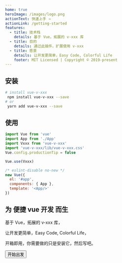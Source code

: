 ```yaml
---
home: true
heroImage: /images/logo.png
actionText: 快速上手 →
actionLink: /getting-started
features:
  - title: 技术栈
    details: 基于 Vue，拓展的 v-xxx 库
  - title: 目的
    details: 通过此插件，扩展使用 v-xxx
  - title: 愿景
    details: 让开发更简单，Easy Code, Colorful Life
    footer: MIT Licensed | Copyright © 2019-present
---
```


## 安装

```bash
# install vue-v-xxx
 npm install vue-v-xxx --save
# or
 yarn add vue-v-xxx --save
```

## 使用

```js
import Vue from 'vue'
import App from './App'
import Vxxx from 'vue-v-xxx'
import 'vue-v-xxx/lib/vue-v-xxx.css'
Vue.config.productionTip = false

Vue.use(Vxxx)

/* eslint-disable no-new */
new Vue({
  el: '#app',
  components: { App },
  template: '<App/>'
})
```

<Section>

## 为 便捷 vue 开发 而生

基于 Vue，拓展的 v-xxx 库，

让开发更简单，Easy Code, Colorful Life，

开箱即用，你需要做的只是安装它，然后写吧。

<Button type="light" to="/getting-started/">开始出发</Button>

</Section>
